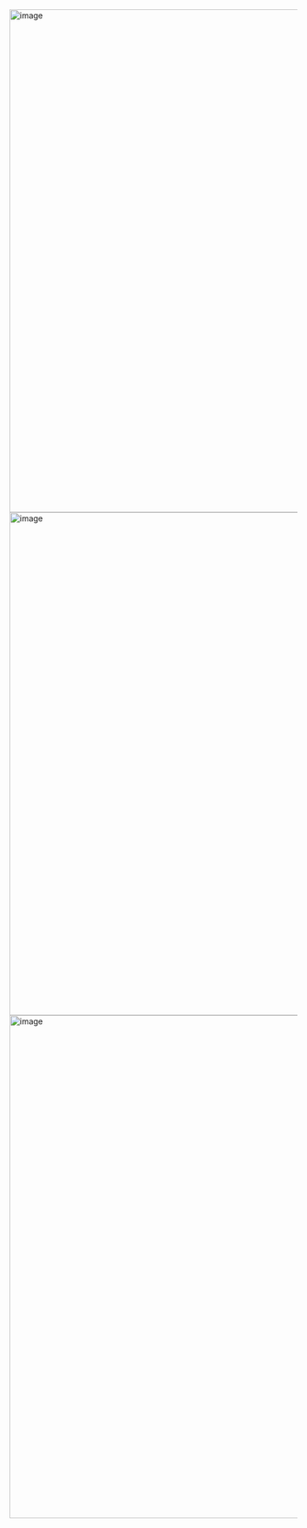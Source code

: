 <img width="1905" height="880" alt="image" src="https://github.com/user-attachments/assets/f9f64df3-5690-450c-af67-aa3155b7bb84" />
<img width="1890" height="880" alt="image" src="https://github.com/user-attachments/assets/625584fc-f04a-427c-b20a-271ff89c7a82" />
<img width="1885" height="880" alt="image" src="https://github.com/user-attachments/assets/44687456-1f7d-40df-acc1-416acf60fd64" />



